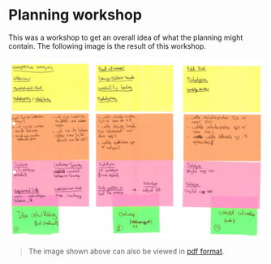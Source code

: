 # Planning workshop

This was a workshop to get an overall idea of what the planning might contain. The following image is the result of this workshop.

![Planning workshop](../.gitbook/assets/planning-workshop.jpg)

> The image shown above can also be viewed in [pdf format](https://iancstewart.gitbooks.io/graduation-project-productbiografie/content/assets/downloads/planning-workshop.pdf).

